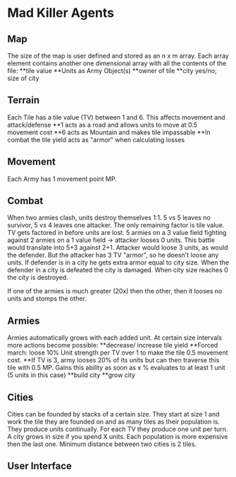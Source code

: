 # Mad Killer Agents

## Map 

The size of the map is user defined and stored as an n x m array. Each array element contains another one dimensional array with all the contents of the file:
	**tile value
	**Units as Army Object(s)
	**owner of tile
	**city yes/no; size of city
	
	
	
## Terrain

Each Tile has a tile value (TV) between 1 and 6. This affects movement and attack/defense
  **1 acts as a road and allows units to move at 0.5 movement cost
  **6 acts as Mountain and makes tile impassable
  **In combat the tile yield acts as "armor" when calculating losses

## Movement

Each Army has 1 movement point MP.

## Combat

When two armies clash, units destroy themselves 1:1. 5 vs 5 leaves no survivor, 5 vs 4 leaves one attacker. The only remaining factor is tile value. TV gets factored in before units are lost. 5 armies on a 3 value field fighting against 2 armies on a 1 value field -> attacker looses 0 units. This battle would translate into 5+3 against 2+1. Attacker would loose 3 units, as would the defender. But the attacker has 3 TV "armor", so he doesn't loose any units. If defender is in a city he gets extra armor equal to city size. When the defender in a city is defeated the city is damaged. When city size reaches 0 the city is destroyed.

If one of the armies is much greater (20x) then the other, then it looses no units and stomps the other. 

## Armies

Armies automatically grows with each added unit.
At certain size intervals more actions become possible:
  **decrease/ increase tile yield
  **Forced march: loose 10% Unit strength per TV over 1 to make the tile 0.5 movement cost. 
  **If TV is 3, army looses 20% of its units but can then traverse this tile with 0.5 MP. Gains this ability as soon as x % evaluates to at least 1 unit (5 units in this case)
  **build city
  **grow city
	
## Cities

Cities can be founded by stacks of a certain size. They start at size 1 and work the tile they are founded on and as many tiles as their population is. They produce units continually. For each TV they produce one unit per turn. A city grows in size if you spend X units. Each population is more expensive then the last one. Minimum distance between two cities is 2 tiles. 

## User Interface
	
	
